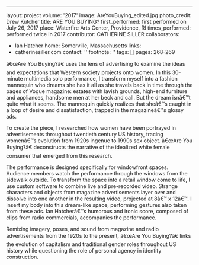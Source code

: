 ---
layout: project
volume: '2017'
image: AreYouBuying_edited.jpg
photo_credit: Drew Kutcher
title: ARE YOU BUYING?
first_performed: first performed on July 26, 2017
place: Waterfire Arts Center, Providence, RI
times_performed: performed twice in 2017
contributor: CATHERINE SILLER
collaborators:
- Ian Hatcher
home: Somerville, Massachusetts
links:
- catherinesiller.com
contact: ''
footnote: ''
tags: []
pages: 268-269



â€œAre You Buying?â€ uses the lens of advertising to examine the ideas and expectations that Western society projects onto women. In this 30-minute multimedia solo performance, I transform myself into a fashion mannequin who dreams she has it all as she travels back in time through the pages of Vogue magazine: estates with lavish grounds, high-end furniture and appliances, handsome men at her beck and call. But the dream isnâ€™t quite what it seems. The mannequin quickly realizes that sheâ€™s caught in a loop of desire and dissatisfaction, trapped in the magazineâ€™s glossy ads.

To create the piece, I researched how women have been portrayed in advertisements throughout twentieth century US history, tracing womenâ€™s evolution from 1920s ingenue to 1990s sex object. â€œAre You Buying?â€ deconstructs the narrative of the idealized white female consumer that emerged from this research.

The performance is designed specifically for windowfront spaces. Audience members watch the performance through the windows from the sidewalk outside. To transform the space into a retail window come to life, I use custom software to combine live and pre-recorded video. Strange characters and objects from magazine advertisements layer over and dissolve into one another in the resulting video, projected at 8â€™ x 12â€™. I insert my body into this dream-like space, performing gestures also taken from these ads. Ian Hatcherâ€™s humorous and ironic score, composed of clips from radio commercials, accompanies the performance.

Remixing imagery, poses, and sound from magazine and radio advertisements from the 1920s to the present, â€œAre You Buying?â€ links the evolution of capitalism and traditional gender roles throughout US history while questioning the role of personal agency in identity construction.
